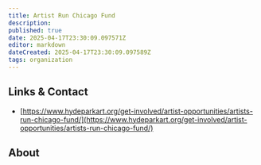 ```yaml
---
title: Artist Run Chicago Fund
description: 
published: true
date: 2025-04-17T23:30:09.097571Z
editor: markdown
dateCreated: 2025-04-17T23:30:09.097589Z
tags: organization
---
```


## Links & Contact
- [https://www.hydeparkart.org/get-involved/artist-opportunities/artists-run-chicago-fund/](https://www.hydeparkart.org/get-involved/artist-opportunities/artists-run-chicago-fund/)

## About
